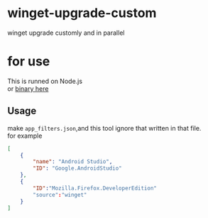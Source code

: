 # winget-upgrade-custom  
winget upgrade customly and in parallel

# for use  
This is runned on Node.js  
or [binary here](https://github.com/yy-tromb/winget-upgrade-custom/releases/tag/untagged-bfa9c874793dc21ad98c)

## Usage  
make `app_filters.json`,and this tool ignore that written in that file.  
for example  
```app_filters.json
[  
    {  
        "name": "Android Studio",  
        "ID": "Google.AndroidStudio"  
    },  
    {  
        "ID":"Mozilla.Firefox.DeveloperEdition"
        "source":"winget"  
    }  
]  
```
